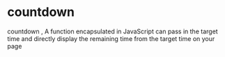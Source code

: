 # countdown
countdown , A function encapsulated in JavaScript can pass in the target time and directly display the remaining time from the target time on your page
